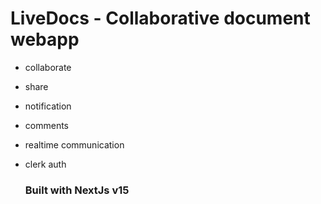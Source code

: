 # LiveDocs - Collaborative document webapp
- collaborate
- share
- notification
- comments
- realtime communication
- clerk auth

  ### Built with NextJs v15
